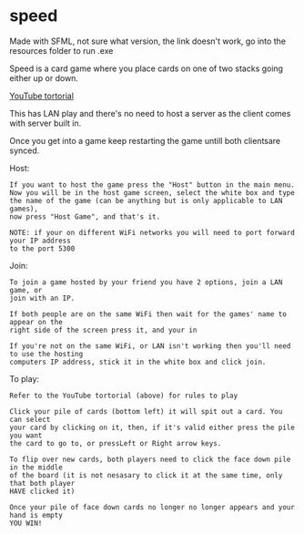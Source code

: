 # speed

Made with SFML, not sure what version, the link doesn't work, go into the resources folder to run .exe

Speed is a card game where you place cards on one of two stacks going either up or down.

[YouTube tortorial](https://www.youtube.com/watch?v=KDsd6MG3t4w)

This has LAN play and there's no need to host a server as the client comes with server built in.

Once you get into a game keep restarting the game untill both clientsare synced.

Host:
        
    If you want to host the game press the "Host" button in the main menu.
    Now you will be in the host game screen, select the white box and type
    the name of the game (can be anything but is only applicable to LAN games), 
    now press "Host Game", and that's it.
    
    NOTE: if your on different WiFi networks you will need to port forward your IP address
    to the port 5300
    
Join:
    
    To join a game hosted by your friend you have 2 options, join a LAN game, or 
    join with an IP.
    
    If both people are on the same WiFi then wait for the games' name to appear on the
    right side of the screen press it, and your in
    
    If you're not on the same WiFi, or LAN isn't working then you'll need to use the hosting
    computers IP address, stick it in the white box and click join.
    
To play:

    Refer to the YouTube tortorial (above) for rules to play
    
    Click your pile of cards (bottom left) it will spit out a card. You can select
    your card by clicking on it, then, if it's valid either press the pile you want
    the card to go to, or pressLeft or Right arrow keys.
    
    To flip over new cards, both players need to click the face down pile in the middle
    of the board (it is not nesasary to click it at the same time, only that both player
    HAVE clicked it)
    
    Once your pile of face down cards no longer no longer appears and your hand is empty
    YOU WIN!
